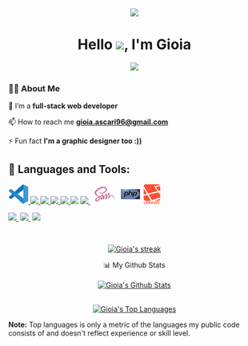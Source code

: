 <div align="center">
<img src="https://i.pinimg.com/originals/c6/90/ff/c690ffa13931ade950187d667b21fecb.gif" align="center">
<!-- <img width="100%" src="https://thumbs.gfycat.com/BewitchedAntiqueAllensbigearedbat-size_restricted.gif" style=""/> -->

<h1 align="center">Hello <img src="https://raw.githubusercontent.com/MartinHeinz/MartinHeinz/master/wave.gif" width="40"/>, I'm Gioia</h1>
<img src="https://komarev.com/ghpvc/?username=gioiascari&color=ff69b4"/>
</div>

### :woman_technologist: About Me

🌱 I’m a **full-stack web developer**

📫 How to reach me **gioia.ascari96@gmail.com**

⚡ Fun fact **I'm a graphic designer too :))**

## 🚀 Languages and Tools:

<p align="left">
    <a href="https://code.visualstudio.com/"><img src="https://github.com/devicons/devicon/blob/master/icons/vscode/vscode-original.svg" width="40" height="40"/> </a>
    <a href="https://www.w3.org/html/" target="_blank"> <img src="https://img.icons8.com/color/48/000000/html-5.png"/> </a> 
    <a href="https://www.w3schools.com/css/" target="_blank"> <img src="https://img.icons8.com/color/48/000000/css3.png"/> </a> 
    <a href="https://getbootstrap.com" target="_blank"> <img src="https://img.icons8.com/color/48/000000/bootstrap.png"/> </a> 
     <a href="https://developer.mozilla.org/en-US/docs/Web/JavaScript" target="_blank"><img src="https://img.icons8.com/color/48/000000/javascript.png"/>      </a> 
    <a href="https://vuejs.org/" target="_blank"><img src="https://img.icons8.com/color/48/000000/vue-js.png"/></a> 
    <a style="padding-right:8px;" href="https://nodejs.org" target="_blank"> <img src="https://img.icons8.com/color/48/000000/nodejs.png"/> </a> 
    <a style="padding-right:8px;" href="https://sass-lang.com/" target="_blank"><img src="https://github.com/devicons/devicon/blob/master/icons/sass/sass-original.svg" width="40" height="40"/></a>
    <a href="https://www.php.net/" target="_blank"><img src="https://github.com/devicons/devicon/blob/master/icons/php/php-original.svg" width="40" height="40"/></a>
    <a href="https://laravel.com/" target="_blank"><img src="https://github.com/devicons/devicon/blob/master/icons/laravel/laravel-plain-wordmark.svg" width="40" height="40"/> </a>

</p>

<p>
    <a style="padding-right:4px;" href="https://www.adobe.com/it/products/photoshop.html" target="_blank">  <img src="https://img.icons8.com/color/48/000000/adobe-photoshop--v1.png"/> </a>
    <a style="padding-right:4px;" href="https://www.adobe.com/it/products/illustrator.html" target="_blank"><img src="https://img.icons8.com/color/48/000000/adobe-illustrator--v1.png"/> </a>
    <a style="padding-right:4px;" href="https://www.adobe.com/it/products/photoshop-lightroom.html" target="_blank"><img src="https://img.icons8.com/color/48/000000/adobe-lightroom--v1.png"/></a>
</p>

<!-- [![React Badge](https://img.shields.io/badge/-React-61DBFB?style=for-the-badge&labelColor=black&logo=react&logoColor=61DBFB)](#)  [![Javascript Badge](https://img.shields.io/badge/-Javascript-F0DB4F?style=for-the-badge&labelColor=black&logo=javascript&logoColor=F0DB4F)](#) [![Typescript Badge](https://img.shields.io/badge/-Typescript-007acc?style=for-the-badge&labelColor=black&logo=typescript&logoColor=007acc)](#) [![Nodejs Badge](https://img.shields.io/badge/-Nodejs-3C873A?style=for-the-badge&labelColor=black&logo=node.js&logoColor=3C873A)](#) [![GraphQL Badge](https://img.shields.io/badge/-GraphQl-e535ab?style=for-the-badge&labelColor=black&logo=node.js&logoColor=e535ab)](#) -->
<br/>

<div align="center">
<p>
    <a href="https://github.com/gioiascari/github-readme-streak-stats">
        <img title="🔥 Get streak stats for your profile at git.io/streak-stats" alt="Gioia's streak" src="https://github-readme-streak-stats.herokuapp.com/?user=gioiascari&theme=jolly&hide_border=true&stroke=#DD78B9&background=1D0445"/>
    </a>
</p>
 📊 My Github Stats <br>
 <br/>
    <a href="https://github.com/gioiascari/github-readme-stats"><img alt="Gioia's Github Stats" src="https://github-readme-stats.vercel.app/api?username=gioiascari&show_icons=true&count_private=true&theme=jolly&hide_border=true&background=1D0445" /></a>
    <br></br>
    
  <a href="https://github.com/gioiascari/github-readme-stats"><img alt="Gioia's Top Languages" src="https://github-readme-stats.vercel.app/api/top-langs/?username=gioiascari&langs_count=8&count_private=true&layout=compact&theme=jolly&hide_border=true&background=1D0445" /></a>
  <br/>
</div>

<b>Note:</b> Top languages is only a metric of the languages my public code consists of and doesn't reflect experience or skill level.

<!-- <br/>
<br/>

<a href="https://github.com/gioiascari/github-readme-activity-graph"><img alt="Gioia's Activity Graph" src="https://activity-graph.herokuapp.com/graph?username=gioiascari&bg_color=0D1117&color=5BCDEC&line=5BCDEC&point=FFFFFF&hide_border=true" /></a>

<br/>
<br/> -->

<!-- ## ❤ Views and Followers -->
<!--
<a href="https://github.com/Meghna-DAS/github-profile-views-counter">
    <img src="https://komarev.com/ghpvc/?username=gioiascari">
</a>
<a href="https://github.com/gioiascari?tab=followers"><img src="https://img.shields.io/github/followers/gioiascari?label=Followers&style=social" alt="GitHub Badge"></a> -->
